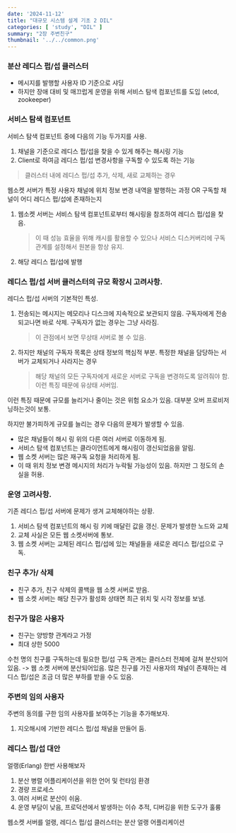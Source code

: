 ```yaml
---
date: '2024-11-12'
title: "대규모 시스템 설계 기초 2 DIL"
categories: [ 'study', "DIL" ]
summary: "2장 주변친구"
thumbnail: '../../common.png'
---
```


### 분산 레디스 펍/섭 클러스터

- 메시지를 발행할 사용자 ID 기준으로 샤딩
- 하지만 장애 대비 및 매끄럽게 운영을 위해 서비스 탐색 컴포넌트를 도입 (etcd, zookeeper)

### 서비스 탐색 컴포넌트

서비스 탐색 컴포넌트 중에 다음의 기능 두가지를 사용.

1. 채널을 기준으로 레디스 펍/섭을 찾을 수 있게 해주는 해시링 기능
2. Client로 하여금 레디스 펍/섭 변경사항을 구독할 수 있도록 하는 기능

> 클러스터 내에 레디스 펍/섭 추가, 삭제, 새로 교체하는 경우


웹소켓 서버가 특정 사용자 채널에 위치 정보 변경 내역을 발행하는 과정 OR
구독할 채널이 어디 레디스 펍/섭에 존재하는지

1. 웹소켓 서버는 서비스 탐색 컴포넌트로부터 해시링을 참조하여 레디스 펍/섭을 찾음.
   > 이 때 성능 효율을 위해 캐시를 활용할 수 있으나 서비스 디스커버리에 구독 관계를 설정해서 원본을 항상 유지.
2. 해당 레디스 펍/섭에 발행

### 레디스 펍/섭 서버 클러스터의 규모 확장시 고려사항.

레디스 펍/섭 서버의 기본적인 특성.

1. 전송되는 메시지는 메모리나 디스크에 지속적으로 보관되지 않음. 구독자에게 전송되고나면 바로 삭제.
   구독자가 없는 경우는 그냥 사라짐.
   > 이 관점에서 보면 무상태 서버로 볼 수 있음.
2. 하지만 채널의 구독자 목록은 상태 정보의 핵심적 부분. 특정한 채널을 담당하는 서버가 교체되거나 사라지는 경우
   > 해당 채널의 모든 구독자에게 새로운 서버로 구독을 변경하도록 알려줘야 함.
   > 이런 특징 때문에 유상태 서버임.
   > 

이런 특징 때문에 규모를 늘리거나 줄이는 것은 위험 요소가 있음.
대부분 오버 프로비저닝하는것이 보통.

하지만 불가피하게 규모를 늘리는 경우 다음의 문제가 발생할 수 있음.
- 많은 채널들이 해시 링 위의 다른 여러 서버로 이동하게 됨.
- 서비스 탐색 컴포넌트는 클라이언트에게 해시링이 갱신되었음을 알림.
- 웹 소켓 서버는 많은 재구독 요청을 처리하게 됨.
- 이 때 위치 정보 변경 메시지의 처리가 누락될 가능성이 있음. 하지만 그 정도의 손실을 허용.


### 운영 고려사항.

기존 레디스 펍/섭 서버에 문제가 생겨 교체해야하는 상황.

1. 서비스 탐색 컴포넌트의 해시 링 키에 매달린 값을 갱신. 문제가 발생한 노드와 교체
2. 교체 사실은 모든 웹 소켓서버에 통보.
3. 웹 소켓 서버는 교체된 레디스 펍/섭에 있는 채널들을 새로운 레디스 펍/섭으로 구독.

### 친구 추가/ 삭제

- 친구 추가, 친구 삭제의 콜백을 웹 소켓 서버로 받음.
- 웹 소켓 서버는 해당 친구가 활성화 상태면 최근 위치 및 시각 정보를 보냄.

### 친구가 많은 사용자

- 친구는 양방향 관계라고 가정
- 최대 상한 5000

수천 명의 친구를 구독하는데 필요한 펍/섭 구독 관계는 클러스터 전체에 걸쳐 분산되어 있음.
-> 웹 소켓 서버에 분산되어있음. 
많은 친구를 가진 사용자의 채널이 존재하는 레디스 펍/섭은 조금 더 많은 부하를 받을 수도 있음.


### 주변의 임의 사용자

주변의 동의를 구한 임의 사용자를 보여주는 기능을 추가해보자.

1. 지오해시에 기반한 레디스 펍/섭 채널을 만들어 둠.

### 레디스 펍/섭 대안

얼랭(Erlang) 한번 사용해보자

1. 분산 병렬 어플리케이션을 위한 언어 및 런타임 환경
2. 경량 프로세스
3. 여러 서버로 분산이 쉬움. 
4. 운영 부담이 낮음, 프로덕션에서 발생하는 이슈 추적, 디버깅을 위한 도구가 훌륭

웹소켓 서버를 얼랭, 레디스 펍/섭 클러스터는 분산 얼랭 어플리케이션
